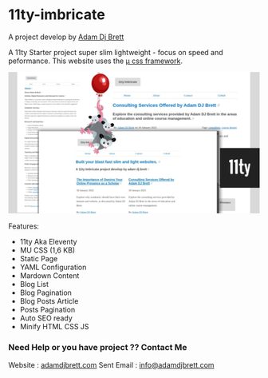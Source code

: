 # 11ty-imbricate

A project develop by [Adam Dj Brett](https://www.adamdjbrett.com)

A 11ty Starter project super slim lightweight - focus on speed and peformance. 
This website uses the [μ css framework](https://bafs.github.io/mu/).

![11ty Imbricate](mockup.jpg)

Features:
+ 11ty Aka Eleventy
+ MU CSS (1,6 KB)
+ Static Page
+ YAML Configuration
+ Mardown Content
+ Blog List
+ Blog Pagination
+ Blog Posts Article
+ Posts Pagination
+ Auto SEO ready
+ Minify HTML CSS JS

### Need Help or you have project ?? Contact Me

Website : [adamdjbrett.com](https://www.adamdjbrett.com)
Sent Email : info@adamdjbrett.com

